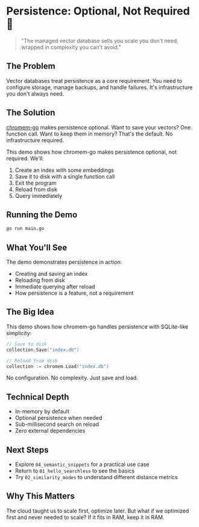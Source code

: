 # Persistence: Optional, Not Required 💾

> "The managed vector database sells you scale you don't need, wrapped in complexity you can't avoid."

## The Problem

Vector databases treat persistence as a core requirement. You need to configure storage, manage backups, and handle failures. It's infrastructure you don't always need.

## The Solution

[chromem-go](https://github.com/philippgille/chromem-go) makes persistence optional. Want to save your vectors? One function call. Want to keep them in memory? That's the default. No infrastructure required.

This demo shows how chromem-go makes persistence optional, not required. We'll:

1. Create an index with some embeddings
2. Save it to disk with a single function call
3. Exit the program
4. Reload from disk
5. Query immediately

## Running the Demo

```bash
go run main.go
```

## What You'll See

The demo demonstrates persistence in action:

- Creating and saving an index
- Reloading from disk
- Immediate querying after reload
- How persistence is a feature, not a requirement

## The Big Idea

This demo shows how chromem-go handles persistence with SQLite-like simplicity:

```go
// Save to disk
collection.Save("index.db")

// Reload from disk
collection := chromem.Load("index.db")
```

No configuration. No complexity. Just save and load.

## Technical Depth

- In-memory by default
- Optional persistence when needed
- Sub-millisecond search on reload
- Zero external dependencies

## Next Steps

- Explore `04_semantic_snippets` for a practical use case
- Return to `01_hello_searchless` to see the basics
- Try `02_similarity_modes` to understand different distance metrics

## Why This Matters

The cloud taught us to scale first, optimize later. But what if we optimized first and never needed to scale? If it fits in RAM, keep it in RAM.
